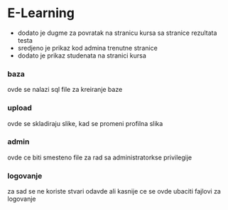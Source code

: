 # E-Learning

- dodato je dugme za povratak na stranicu kursa sa stranice rezultata testa
- sredjeno je prikaz kod admina trenutne stranice
- dodato je prikaz studenata na stranici kursa


### baza
ovde se nalazi sql file za kreiranje baze 

### upload 
ovde se skladiraju slike, kad se promeni profilna slika 

### admin
ovde ce biti smesteno file za rad sa administratorkse privilegije
 
### logovanje
za sad se ne koriste stvari odavde ali kasnije ce se ovde ubaciti fajlovi za logovanje